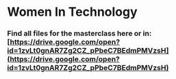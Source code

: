 # Women In Technology

### Find all files for the masterclass here or in: [https://drive.google.com/open?id=1zvLt0gnAR7Zg2CZ_pPbeC7BEdmPMVzsH](https://drive.google.com/open?id=1zvLt0gnAR7Zg2CZ_pPbeC7BEdmPMVzsH)



